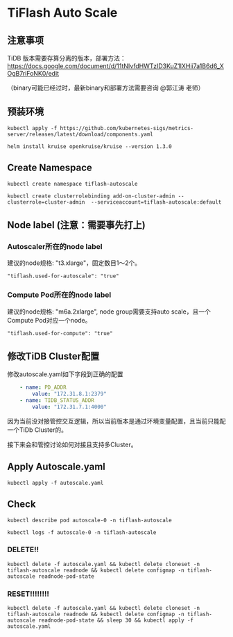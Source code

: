 # TiFlash Auto Scale
## 注意事项
TiDB 版本需要存算分离的版本，部署方法： https://docs.google.com/document/d/11tNIvfdHWTzID3KuZ1lXHii7a1B6d6_XOgB7riFoNK0/edit

（binary可能已经过时，最新binary和部署方法需要咨询 @郭江涛 老师）

## 预装环境
```shell
kubectl apply -f https://github.com/kubernetes-sigs/metrics-server/releases/latest/download/components.yaml

helm install kruise openkruise/kruise --version 1.3.0
```

## Create Namespace
```shell
kubectl create namespace tiflash-autoscale

kubectl create clusterrolebinding add-on-cluster-admin --clusterrole=cluster-admin  --serviceaccount=tiflash-autoscale:default
```

## Node label (注意：需要事先打上)
### Autoscaler所在的node label 
建议的node规格: "t3.xlarge"，固定数目1～2个。
```shell
"tiflash.used-for-autoscale": "true"
```
### Compute Pod所在的node label 
建议的node规格: "m6a.2xlarge", node group需要支持auto scale，且一个Compute Pod对应一个node。
```shell
"tiflash.used-for-compute": "true"
```

## 修改TiDB Cluster配置
修改autoscale.yaml如下字段到正确的配置
```yaml
    - name: PD_ADDR
        value: "172.31.8.1:2379"
    - name: TIDB_STATUS_ADDR
        value: "172.31.7.1:4000"
```
因为当前没对接管控交互逻辑，所以当前版本是通过环境变量配置，且当前只能配一个TiDb Cluster的。

接下来会和管控讨论如何对接且支持多Cluster。

## Apply Autoscale.yaml

```shell
kubectl apply -f autoscale.yaml 
```

## Check 
```shell
kubectl describe pod autoscale-0 -n tiflash-autoscale

kubectl logs -f autoscale-0 -n tiflash-autoscale
```

### DELETE!!
```shell
kubectl delete -f autoscale.yaml && kubectl delete cloneset -n tiflash-autoscale readnode && kubectl delete configmap -n tiflash-autoscale readnode-pod-state
```

### RESET!!!!!!!!
```shell
kubectl delete -f autoscale.yaml && kubectl delete cloneset -n tiflash-autoscale readnode && kubectl delete configmap -n tiflash-autoscale readnode-pod-state && sleep 30 && kubectl apply -f autoscale.yaml 
```
